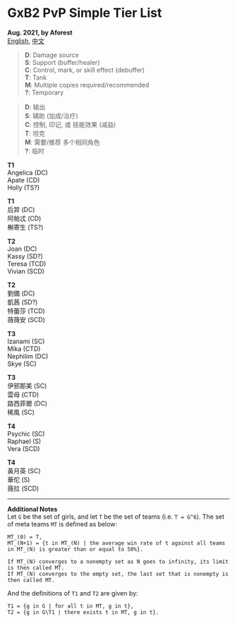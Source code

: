 <!---------------------------->
<!-- multilingual suffix: en, cn -->
<!-- no suffix: en -->
<!---------------------------->

<!-- [common] -->
# GxB2 PvP Simple Tier List

**Aug. 2021, by Aforest**  
[English](https://github.com/afknst/gxb2_tables/blob/master/test_results/tier_list.md),
[中文](https://github.com/afknst/gxb2_tables/blob/master/test_results/tier_list.cn.md)

<!-- [en] -->
>**D**: Damage source  
**S**: Support (buffer/healer)  
**C**: Control, mark, or skill effect (debuffer)  
**T**: Tank  
**M**: Multiple copies required/recommended  
**?**: Temporary

<!-- [cn] -->
>**D**: 输出  
**S**: 辅助 (加成/治疗)  
**C**: 控制, 印记, 或 技能效果 (减益)  
**T**: 坦克  
**M**: 需要/推荐 多个相同角色   
**?**: 临时

<!-- [en] -->
**T1**  
Angelica (DC)  
Apate (CD)  
Holly (TS?)  

<!-- [cn] -->
**T1**  
后羿 (DC)  
阿帕忒 (CD)  
槲寄生 (TS?)  

<!-- [en] -->
**T2**  
Joan (DC)  
Kassy (SD?)  
Teresa (TCD)  
Vivian (SCD)  

<!-- [cn] -->
**T2**  
劉備 (DC)  
凱茜 (SD?)  
特蕾莎 (TCD)  
薇薇安 (SCD)  

<!-- [en] -->
**T3**  
Izanami (SC)  
Mika (CTD)  
Nephilim (DC)  
Skye (SC)  

<!-- [cn] -->
**T3**  
伊邪那美 (SC)  
雲母 (CTD)  
路西菲爾 (DC)  
稀風 (SC)  

<!-- [en] -->
**T4**  
Psychic (SC)  
Raphael (S)  
Vera (SCD)  

<!-- [cn] -->
**T4**  
黃月英 (SC)  
華佗 (S)  
薇拉 (SCD)  

<!-- [en] -->
---
**Additional Notes**  
Let `G` be the set of girls, and let `T` be the set of teams (i.e. `T = G^6`). The set of meta teams `MT` is defined as below:  
```
MT_(0) = T,
MT_(N+1) = {t in MT_(N) | the average win rate of t against all teams in MT_(N) is greater than or equal to 50%}.

If MT_(N) converges to a nonempty set as N goes to infinity, its limit is then called MT.
If MT_(N) converges to the empty set, the last set that is nonempty is then called MT.
```  
And the definitions of `T1` and `T2` are given by:  
```
T1 = {g in G | for all t in MT, g in t},
T2 = {g in G\T1 | there exists t in MT, g in t}.
```
